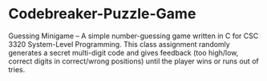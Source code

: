 # Codebreaker-Puzzle-Game
Guessing Minigame – A simple number-guessing game written in C for CSC 3320 System-Level Programming. This class assignment randomly generates a secret multi-digit code and gives feedback (too high/low, correct digits in correct/wrong positions) until the player wins or runs out of tries.
